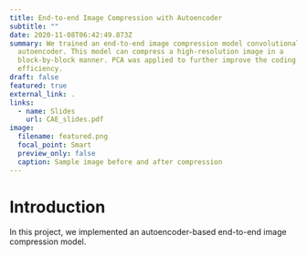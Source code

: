 ```yaml
---
title: End-to-end Image Compression with Autoencoder
subtitle: ""
date: 2020-11-08T06:42:49.873Z
summary: We trained an end-to-end image compression model convolutional
  autoencoder. This model can compress a high-resolution image in a
  block-by-block manner. PCA was applied to further improve the coding
  efficiency.
draft: false
featured: true
external_link: .
links:
  - name: Slides
    url: CAE_slides.pdf
image:
  filename: featured.png
  focal_point: Smart
  preview_only: false
  caption: Sample image before and after compression
---
```

# Introduction

In this project, we implemented an autoencoder-based end-to-end image compression model.